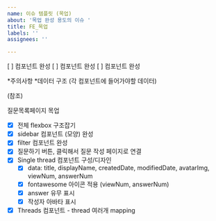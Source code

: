 ```yaml
---
name: 이슈 템플릿 (목업)
about: '목업 완성 용도의 이슈 '
title: FE_목업
labels: ''
assignees: ''

---
```


[ ] 컴포넌트 완성 
[ ] 컴포넌트 완성 
[ ] 컴포넌트 완성 

*주의사항
*데이터 구조 (각 컴포넌트에 들어가야할 데이터) 


(참조)

질문목록페이지 목업 

- [x] 전체 flexbox 구조잡기
- [x] sidebar 컴포넌트 (모양) 완성
- [x] filter 컴포넌트 완성
- [x] 질문하기 버튼, 클릭해서 질문 작성 페이지로 연결
- [x] Single thread 컴포넌트 구성/디자인
  - [x] data: title, displayName, createdDate, modifiedDate, avatarImg, viewNum, answerNum
  - [x] fontawesome 아이콘 적용 (viewNum, answerNum)
  - [x] answer 유무 표시 
  - [x] 작성자 아바타 표시
- [x] Threads 컴포넌트 - thread 여러개 mapping
